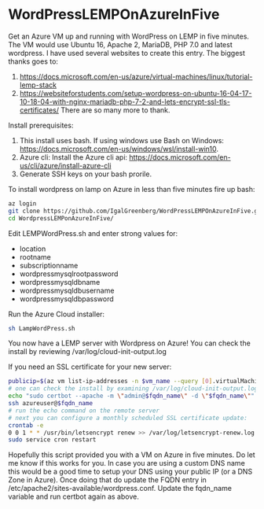 # WordPressLEMPOnAzureInFive
Get an Azure VM up and running with WordPress on LEMP in five minutes. The VM would use Ubuntu 16, Apache 2, MariaDB, PHP 7.0 and latest wordpress.
I have used several websites to create this entry.  The biggest thanks goes to:
1. https://docs.microsoft.com/en-us/azure/virtual-machines/linux/tutorial-lemp-stack
2. https://websiteforstudents.com/setup-wordpress-on-ubuntu-16-04-17-10-18-04-with-nginx-mariadb-php-7-2-and-lets-encrypt-ssl-tls-certificates/
There are so many more to thank.  

Install prerequisites:
1. This install uses bash.  If using windows use Bash on Windows: https://docs.microsoft.com/en-us/windows/wsl/install-win10.
2. Azure cli: Install the Azure cli api: https://docs.microsoft.com/en-us/cli/azure/install-azure-cli
3. Generate SSH keys on your bash prorile.

To install wordpress on lamp on Azure in less than five minutes fire up bash:
```bash
az login
git clone https://github.com/IgalGreenberg/WordPressLEMPOnAzureInFive.git
cd WordpressLEMPonAzureInFive/
```
Edit LEMPWordPress.sh and enter strong values for:
 - location
 - rootname
 - subscriptionname
 - wordpressmysqlrootpassword
 - wordpressmysqldbname
 - wordpressmysqldbusername
 - wordpressmysqldbpassword

Run the Azure Cloud installer:
```bash
sh LampWordPress.sh
```

You now have a LEMP server with Wordpress on Azure!
You can check the install by reviewing /var/log/cloud-init-output.log

If you need an SSL certificate for your new server:
```bash
publicip=$(az vm list-ip-addresses -n $vm_name --query [0].virtualMachine.network.publicIpAddresses[0].ipAddress -o tsv)
# one can check the install by examining /var/log/cloud-init-output.log
echo "sudo certbot --apache -m \"admin@$fqdn_name\" -d \"$fqdn_name\""
ssh azureuser@$fqdn_name
# run the echo command on the remote server
# next you can configure a monthly scheduled SSL certificate update:
crontab -e
0 0 1 * * /usr/bin/letsencrypt renew >> /var/log/letsencrypt-renew.log
sudo service cron restart
```

Hopefully this script provided you with a VM on Azure in five minutes.  Do let me know if this works for you.
In case you are using a custom DNS name this would be a good time to setup your DNS using your public IP (or a DNS Zone in Azure).  Once doing that do update the FQDN entry in /etc/apache2/sites-available/wordpress.conf.  Update the fqdn_name variable and run certbot again as above.
